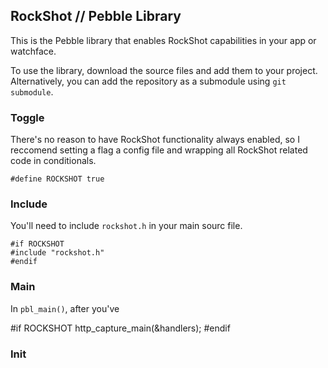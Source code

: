 ## RockShot // Pebble Library

This is the Pebble library that enables RockShot capabilities in your app or watchface.

To use the library, download the source files and add them to your project. Alternatively, you can add the repository as a submodule using  `git submodule`.

### Toggle

There's no reason to have RockShot functionality always enabled, so I reccomend setting a flag a config file and wrapping all RockShot related code in conditionals.

    #define ROCKSHOT true

### Include

You'll need to include `rockshot.h` in your main sourc file.

    #if ROCKSHOT
    #include "rockshot.h"
    #endif

### Main

In `pbl_main()`, after you've 

#if ROCKSHOT
  http_capture_main(&handlers);
  #endif

### Init
